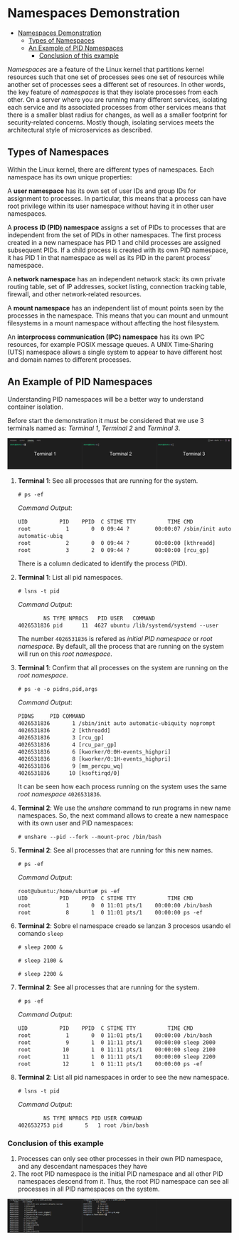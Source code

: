 # Namespaces Demonstration

- [Namespaces Demonstration](#namespaces-demonstration)
  - [Types of Namespaces](#types-of-namespaces)
  - [An Example of PID Namespaces](#an-example-of-pid-namespaces)
    - [Conclusion of this example](#conclusion-of-this-example)

*Namespaces* are a feature of the Linux kernel that partitions kernel resources such that one set of processes sees one set of resources while another set of processes sees a different set of resources. In other words, the key feature of *namespaces* is that they isolate processes from each other. On a server where you are running many different services, isolating each service and its associated processes from other services means that there is a smaller blast radius for changes, as well as a smaller footprint for security‑related concerns. Mostly though, isolating services meets the architectural style of microservices as described.

## Types of Namespaces

Within the Linux kernel, there are different types of namespaces. Each namespace has its own unique properties:

A **user namespace** has its own set of user IDs and group IDs for assignment to processes. In particular, this means that a process can have root privilege within its user namespace without having it in other user namespaces.

A **process ID (PID) namespace** assigns a set of PIDs to processes that are independent from the set of PIDs in other namespaces. The first process created in a new namespace has PID 1 and child processes are assigned subsequent PIDs. If a child process is created with its own PID namespace, it has PID 1 in that namespace as well as its PID in the parent process’ namespace.

A **network namespace** has an independent network stack: its own private routing table, set of IP addresses, socket listing, connection tracking table, firewall, and other network‑related resources.

A **mount namespace** has an independent list of mount points seen by the processes in the namespace. This means that you can mount and unmount filesystems in a mount namespace without affecting the host filesystem.

An **interprocess communication (IPC) namespace** has its own IPC resources, for example POSIX message queues.
A UNIX Time‑Sharing (UTS) namespace allows a single system to appear to have different host and domain names to different processes.

## An Example of PID Namespaces

Understanding PID namespaces will be a better way to understand container isolation.

Before start the demonstration it must be considered that we use 3 terminals named as: *Terminal 1*, *Terminal 2* and *Terminal 3*.

![3-terminals](./img/3-consoles.png)

1. **Terminal 1**: See all processes that are running for the system.

    ```console
    # ps -ef
    ```

    *Command Output*:

    ```console
    UID          PID    PPID  C STIME TTY          TIME CMD
    root           1       0  0 09:44 ?        00:00:07 /sbin/init auto automatic-ubiq
    root           2       0  0 09:44 ?        00:00:00 [kthreadd]
    root           3       2  0 09:44 ?        00:00:00 [rcu_gp]
    ```

    There is a column dedicated to identify the process (PID).

2. **Terminal 1**: List all pid namespaces.

    ```console
    # lsns -t pid
    ```

    *Command Output*:

    ```console
            NS TYPE NPROCS   PID USER   COMMAND
    4026531836 pid      11  4627 ubuntu /lib/systemd/systemd --user
    ```

    The number `4026531836` is refered as *initial PID namespace* or *root namespace*. By default, all the process that are running on the system will run on this *root namespace*.

3. **Terminal 1**: Confirm that all processes on the system are running on the *root namespace*.

    ```console
    # ps -e -o pidns,pid,args
    ```

    *Command Output*:

    ```console
    PIDNS     PID COMMAND
    4026531836       1 /sbin/init auto automatic-ubiquity noprompt
    4026531836       2 [kthreadd]
    4026531836       3 [rcu_gp]
    4026531836       4 [rcu_par_gp]
    4026531836       6 [kworker/0:0H-events_highpri]
    4026531836       8 [kworker/0:1H-events_highpri]
    4026531836       9 [mm_percpu_wq]
    4026531836      10 [ksoftirqd/0]
    ```

    It can be seen how each process running on the system uses the same *root namespace* `4026531836`.

4. **Terminal 2**: We use the *unshare* command to run programs in new name namespaces. So, the next command allows to create a new namespace with its own user and PID namespaces:

    ```console
    # unshare --pid --fork --mount-proc /bin/bash
    ```

5. **Terminal 2**: See all processes that are running for this new names.

    ```console
    # ps -ef
    ```

    *Command Output*:

    ```console
    root@ubuntu:/home/ubuntu# ps -ef
    UID          PID    PPID  C STIME TTY          TIME CMD
    root           1       0  0 11:01 pts/1    00:00:00 /bin/bash
    root           8       1  0 11:01 pts/1    00:00:00 ps -ef
    ```

6. **Terminal 2**: Sobre el namespace creado se lanzan 3 procesos usando el comando `sleep`

    ```console
    # sleep 2000 &
    ```

    ```console
    # sleep 2100 &
    ```

    ```console
    # sleep 2200 &
    ```

7. **Terminal 2**: See all processes that are running for the system.

    ```console
    # ps -ef
    ```

    *Command Output*:

    ```console
    UID          PID    PPID  C STIME TTY          TIME CMD
    root           1       0  0 11:01 pts/1    00:00:00 /bin/bash
    root           9       1  0 11:11 pts/1    00:00:00 sleep 2000
    root          10       1  0 11:11 pts/1    00:00:00 sleep 2100
    root          11       1  0 11:11 pts/1    00:00:00 sleep 2200
    root          12       1  0 11:11 pts/1    00:00:00 ps -ef
    ```

8. **Terminal 2**: List all pid namespaces in order to see the new namespace.

    ```console
    # lsns -t pid
    ```

    *Command Output*:

    ```console
            NS TYPE NPROCS PID USER COMMAND
    4026532753 pid       5   1 root /bin/bash
    ```

### Conclusion of this example

1. Processes can only see other processes in their own PID namespace, and any descendant namespaces they have
2. The root PID namespace is the initial PID namespace and all other PID namespaces descend from it. Thus, the root PID namespace can see all processes in all PID namespaces on the system.

![3-terminals-2](./img/3-consoles-2.png)